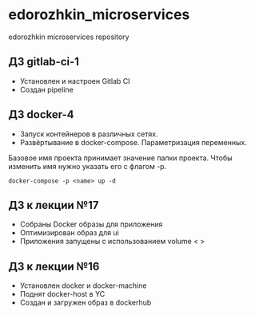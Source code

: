 # edorozhkin_microservices
edorozhkin microservices repository

## ДЗ gitlab-ci-1

 - Установлен и настроен Gitlab CI
 - Создан pipeline

## ДЗ docker-4

 - Запуск контейнеров в различных сетях.
 - Развёртывание в docker-compose. Параметризация переменных.

Базовое имя проекта принимает значение папки проекта. Чтобы изменить имя нужно указать его с флагом -p.

```docker-compose -p <name> up -d```


## ДЗ к лекции №17

 - Собраны Docker образы для приложения
 - Оптимизирован образ для ui
 - Приложения запущены с использованием volume
  < >

## ДЗ к лекции №16

 - Установлен docker и docker-machine
 - Поднят docker-host в YC
 - Создан и загружен образ в dockerhub
